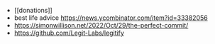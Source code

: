 - [[donations]]
- best life advice https://news.ycombinator.com/item?id=33382056
- https://simonwillison.net/2022/Oct/29/the-perfect-commit/
- https://github.com/Legit-Labs/legitify